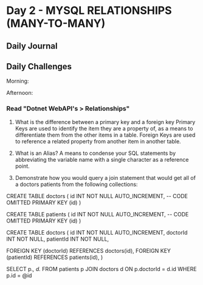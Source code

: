 # Day 2 - MYSQL RELATIONSHIPS (MANY-TO-MANY)

## Daily Journal

## Daily Challenges

Morning:

Afternoon:

### Read "Dotnet WebAPI's > Relationships"

1. What is the difference between a primary key and a foreign key
   Primary Keys are used to identify the item they are a property of, as a means to differentiate them from the other items in a table.
   Foreign Keys are used to reference a related property from another item in another table.

2. What is an Alias?
   A means to condense your SQL statements by abbreviating the variable name with a single character as a reference point.

3. Demonstrate how you would query a join statement that would get all of a doctors patients from the following collections:

CREATE TABLE doctors (
id INT NOT NULL AUTO_INCREMENT,
-- CODE OMITTED
PRIMARY KEY (id)
)

CREATE TABLE patients (
id INT NOT NULL AUTO_INCREMENT,
-- CODE OMITTED
PRIMARY KEY (id)
)

CREATE TABLE doctors (
id INT NOT NULL AUTO_INCREMENT,
doctorId INT NOT NULL,
patientId INT NOT NULL,

FOREIGN KEY (doctorId)
REFERENCES doctors(id),
FOREIGN KEY (patientId)
REFERENCES patients(id),
)

SELECT
p._,
d._
FROM patients p
JOIN doctors d ON p.doctorId = d.id
WHERE
p.id = @id
